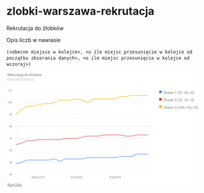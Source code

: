 # zlobki-warszawa-rekrutacja
Rekrutacja do żłobków

Opis liczb w nawiasie 
```
(<obecne miejsce w kolejce>, <o ile miejsc przesunięcie w kolejce od początku zbierania danych>, <o ile miejsc przesunięcie w kolejce od wczoraj>)
```

![alt tag](https://raw.githubusercontent.com/maciejszewczyk/zlobki-warszawa-rekrutacja/master/screenshot.png)
